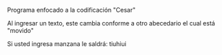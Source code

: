 Programa enfocado a la codificación "Cesar"

Al ingresar un texto, este cambia conforme a otro abecedario el cual está
"movido"

Si usted ingresa manzana le saldrá: tiuhiui

